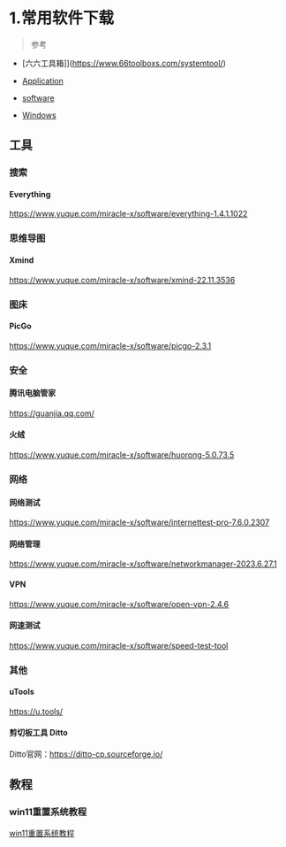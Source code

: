 # 1.常用软件下载



> 参考

- [六六工具箱]](https://www.66toolboxs.com/systemtool/)

- [Application](https://www.yuque.com/fcant/app)
 
- [software](https://www.yuque.com/miracle-x/software)

- [Windows](https://www.yuque.com/xinyijiu-john/mhb5pk)




## 工具



### 搜索

#### Everything 
https://www.yuque.com/miracle-x/software/everything-1.4.1.1022



### 思维导图

#### Xmind 
https://www.yuque.com/miracle-x/software/xmind-22.11.3536



### 图床

#### PicGo
https://www.yuque.com/miracle-x/software/picgo-2.3.1


### 安全

#### 腾讯电脑管家
https://guanjia.qq.com/



#### 火绒
https://www.yuque.com/miracle-x/software/huorong-5.0.73.5


### 网络


#### 网络测试

https://www.yuque.com/miracle-x/software/internettest-pro-7.6.0.2307

#### 网络管理

https://www.yuque.com/miracle-x/software/networkmanager-2023.6.27.1

#### VPN

https://www.yuque.com/miracle-x/software/open-vpn-2.4.6


#### 网速测试

https://www.yuque.com/miracle-x/software/speed-test-tool




### 其他

#### uTools

https://u.tools/





#### 剪切板工具 Ditto

Ditto官网：https://ditto-cp.sourceforge.io/









## 教程


### win11重置系统教程

[win11重置系统教程](https://www.yuque.com/wannengdexiaoming-d5lvv/tni1v9/svl98a)